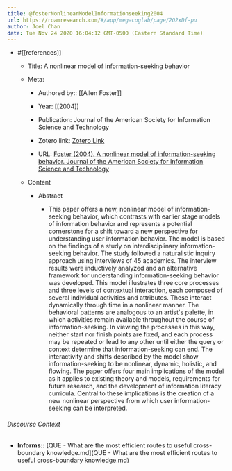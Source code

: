 ```yaml
---
title: @fosterNonlinearModelInformationseeking2004
url: https://roamresearch.com/#/app/megacoglab/page/2O2xDf-pu
author: Joel Chan
date: Tue Nov 24 2020 16:04:12 GMT-0500 (Eastern Standard Time)
---
```


- #[[references]]

    - Title: A nonlinear model of information-seeking behavior

    - Meta:

        - Authored by:: [[Allen Foster]]

        - Year: [[2004]]

        - Publication: Journal of the American Society for Information Science and Technology

        - Zotero link: [Zotero Link](zotero://select/items/1_E2QGGL5B)

        - URL: [Foster (2004). A nonlinear model of information-seeking behavior. Journal of the American Society for Information Science and Technology](https://asistdl.onlinelibrary.wiley.com/doi/abs/10.1002/asi.10359)

    - Content

        - Abstract

            - This paper offers a new, nonlinear model of information-seeking behavior, which contrasts with earlier stage models of information behavior and represents a potential cornerstone for a shift toward a new perspective for understanding user information behavior. The model is based on the findings of a study on interdisciplinary information-seeking behavior. The study followed a naturalistic inquiry approach using interviews of 45 academics. The interview results were inductively analyzed and an alternative framework for understanding information-seeking behavior was developed. This model illustrates three core processes and three levels of contextual interaction, each composed of several individual activities and attributes. These interact dynamically through time in a nonlinear manner. The behavioral patterns are analogous to an artist's palette, in which activities remain available throughout the course of information-seeking. In viewing the processes in this way, neither start nor finish points are fixed, and each process may be repeated or lead to any other until either the query or context determine that information-seeking can end. The interactivity and shifts described by the model show information-seeking to be nonlinear, dynamic, holistic, and flowing. The paper offers four main implications of the model as it applies to existing theory and models, requirements for future research, and the development of information literacy curricula. Central to these implications is the creation of a new nonlinear perspective from which user information-seeking can be interpreted.

###### Discourse Context

- **Informs::** [QUE - What are the most efficient routes to useful cross-boundary knowledge.md](QUE - What are the most efficient routes to useful cross-boundary knowledge.md)

